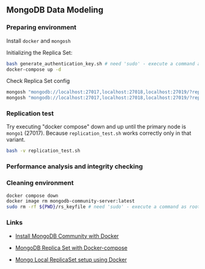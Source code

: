 ## MongoDB Data Modeling

### Preparing environment

Install `docker` and `mongosh`

Initializing the Replica Set:

```bash
bash generate_authentication_key.sh # need 'sudo' - execute a command as root
docker-compose up -d
```

Check Replica Set config

```bash
mongosh "mongodb://localhost:27017,localhost:27018,localhost:27019/?replicaSet=rs0" --eval 'rs.hello()'
mongosh "mongodb://localhost:27017,localhost:27018,localhost:27019/?replicaSet=rs0" --eval 'rs.config()'
```

### Replication test

Try executing "docker compose" down and up until the primary node is `mongo1` (27017). Because `replication_test.sh` works correctly only in that variant.

```bash
bash -v replication_test.sh
```

### Performance analysis and integrity checking



### Cleaning environment

```bash
docker compose down
docker image rm mongodb-community-server:latest
sudo rm -rf ${PWD}/rs_keyfile # need 'sudo' - execute a command as root
```

### Links

- [Install MongoDB Community with Docker](https://www.mongodb.com/docs/manual/tutorial/install-mongodb-community-with-docker/#std-label-docker-mongodb-community-install)

- [MongoDB Replica Set with Docker-compose](https://medium.com/@JosephOjo/mongodb-replica-set-with-docker-compose-5ab95c02af0d)

- [Mongo Local ReplicaSet setup using Docker](https://www.mongodb.com/community/forums/t/mongo-local-replicaset-setup-using-docker/300855)

